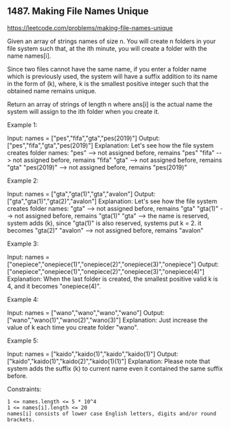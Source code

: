 ## 1487. Making File Names Unique

https://leetcode.com/problems/making-file-names-unique

Given an array of strings names of size n. You will create n folders in your file system such that, at the ith minute, you will create a folder with the name names[i].

Since two files cannot have the same name, if you enter a folder name which is previously used, the system will have a suffix addition to its name in the form of (k), where, k is the smallest positive integer such that the obtained name remains unique.

Return an array of strings of length n where ans[i] is the actual name the system will assign to the ith folder when you create it.

Example 1:

Input: names = ["pes","fifa","gta","pes(2019)"]
Output: ["pes","fifa","gta","pes(2019)"]
Explanation: Let's see how the file system creates folder names:
"pes" --> not assigned before, remains "pes"
"fifa" --> not assigned before, remains "fifa"
"gta" --> not assigned before, remains "gta"
"pes(2019)" --> not assigned before, remains "pes(2019)"

Example 2:

Input: names = ["gta","gta(1)","gta","avalon"]
Output: ["gta","gta(1)","gta(2)","avalon"]
Explanation: Let's see how the file system creates folder names:
"gta" --> not assigned before, remains "gta"
"gta(1)" --> not assigned before, remains "gta(1)"
"gta" --> the name is reserved, system adds (k), since "gta(1)" is also reserved, systems put k = 2. it becomes "gta(2)"
"avalon" --> not assigned before, remains "avalon"

Example 3:

Input: names = ["onepiece","onepiece(1)","onepiece(2)","onepiece(3)","onepiece"]
Output: ["onepiece","onepiece(1)","onepiece(2)","onepiece(3)","onepiece(4)"]
Explanation: When the last folder is created, the smallest positive valid k is 4, and it becomes "onepiece(4)".

Example 4:

Input: names = ["wano","wano","wano","wano"]
Output: ["wano","wano(1)","wano(2)","wano(3)"]
Explanation: Just increase the value of k each time you create folder "wano".

Example 5:

Input: names = ["kaido","kaido(1)","kaido","kaido(1)"]
Output: ["kaido","kaido(1)","kaido(2)","kaido(1)(1)"]
Explanation: Please note that system adds the suffix (k) to current name even it contained the same suffix before.

Constraints:

    1 <= names.length <= 5 * 10^4
    1 <= names[i].length <= 20
    names[i] consists of lower case English letters, digits and/or round brackets.
